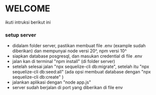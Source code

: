 # WELCOME 
ikuti intruksi berikut ini

### setup server
- didalam folder server, pastikan membuat file .env (example sudah diberikan) dan mempunyai node versi 20^, npm versi 10^
- siapkan database posgresql, dan masukan credential di file .env
- jalan kan di terminal "npm install" (di folder server)
- setelah selesai jalan "npx sequelize-cli db:migrate", setelah itu "npx sequelize-cli db:seed:all" (ada opsi membuat database dengan "npx sequelize-cli db:create" )
- jalankan aplikasi dengan "node app.js"
- server sudah berjalan di port yang diberikan di file env